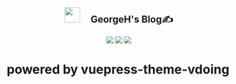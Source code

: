 
<div align="center" >
<img src="https://cdn.jsdelivr.net/gh/GeorgeHcc/GeorgeHcc@main/assets/blog/blog-logo.png" style="width:35px;height:35px"/>
<h2 style="display:inline-block;margin-left:20px">GeorgeH's Blog✍</h2>
</div>
<!-- workflow status -->
<div align="center" >
<img src="https://github.com/GeorgeHcc/GeorgeHcc.github.io/actions/workflows/ci.yml/badge.svg?event=push" />
<img src="https://github.com/GeorgeHcc/GeorgeHcc.github.io/actions/workflows/baiduPush.yml/badge.svg"/>

<a href="https://github.com/xugaoyi/vuepress-theme-vdoing">
<img src="https://img.shields.io/badge/theme-vdoing-brightgreen"/>
</a>

</div>

# powered by vuepress-theme-vdoing
